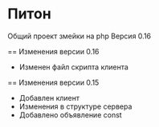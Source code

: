 # Питон
Общий проект змейки на php
Версия 0.16


== Изменения версии 0.16
* Изменен файл скрипта клиента


== Изменения версии 0.15
* Добавлен клиент
* Изменения в структуре сервера
* Добавлено объявление const